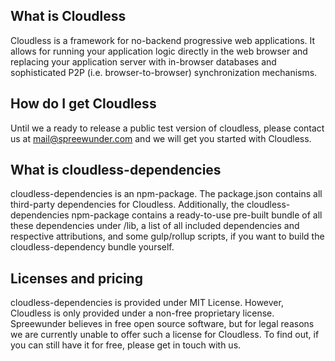 ## What is Cloudless
Cloudless is a framework for no-backend progressive web applications. It allows for running your application logic directly in the web browser and replacing your application server with in-browser databases and sophisticated P2P (i.e. browser-to-browser) synchronization mechanisms.

## How do I get Cloudless
Until we a ready to release a public test version of cloudless, please contact us at <mail@spreewunder.com> and we will get you started with Cloudless.


## What is cloudless-dependencies
cloudless-dependencies is an npm-package. The package.json contains all third-party dependencies for Cloudless. Additionally, the cloudless-dependencies npm-package contains a ready-to-use pre-built bundle of all these dependencies under /lib, a list of all included dependencies and respective attributions, and some gulp/rollup scripts, if you want to build the cloudless-dependency bundle yourself.

## Licenses and pricing
cloudless-dependencies is provided under MIT License. However, Cloudless is only provided under a non-free proprietary license. Spreewunder believes in free open source software, but for legal reasons we are currently unable to offer such a license for Cloudless. To find out, if you can still have it for free, please get in touch with us.

